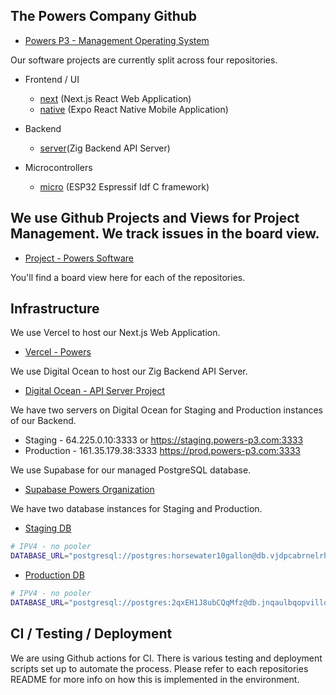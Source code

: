 ## The Powers Company Github

- [Powers P3 - Management Operating System](https://www.powers-p3.com/)

Our software projects are currently split across four repositories.

- Frontend / UI

  - [next](https://github.com/ThePowersCompany/next) (Next.js React Web Application)
  - [native](https://github.com/ThePowersCompany/native) (Expo React Native Mobile Application)

- Backend

  - [server](https://github.com/ThePowersCompany/server)(Zig Backend API Server)

- Microcontrollers
  - [micro](https://github.com/ThePowersCompany/micro) (ESP32 Espressif Idf C framework)

## We use Github Projects and Views for Project Management. We track issues in the board view.

- [Project - Powers Software](https://github.com/orgs/ThePowersCompany/projects/3)

You'll find a board view here for each of the repositories.

## Infrastructure

We use Vercel to host our Next.js Web Application.

- [Vercel - Powers](https://vercel.com/the-powers-company/powers)

We use Digital Ocean to host our Zig Backend API Server.

- [Digital Ocean - API Server Project](https://cloud.digitalocean.com/projects/0ad80166-e52f-4bb9-831e-6f84f9c48a19/resources?i=a249da)

We have two servers on Digital Ocean for Staging and Production instances of our Backend.

- Staging - 64.225.0.10:3333 or https://staging.powers-p3.com:3333
- Production - 161.35.179.38:3333 https://prod.powers-p3.com:3333

We use Supabase for our managed PostgreSQL database.

- [Supabase Powers Organization](https://supabase.com/dashboard/projects)

We have two database instances for Staging and Production.

- [Staging DB](https://supabase.com/dashboard/project/vjdpcabrnelrhyzdwqpd)

```bash
# IPV4 - no pooler
DATABASE_URL="postgresql://postgres:horsewater10gallon@db.vjdpcabrnelrhyzdwqpd.supabase.co:5432/postgres?connection_limit=5"
```

- [Production DB](https://supabase.com/dashboard/project/jnqaulbqopvillqcrqbd)

```bash
# IPV4 - no pooler
DATABASE_URL="postgresql://postgres:2qxEH1J8ubCQqMfz@db.jnqaulbqopvillqcrqbd.supabase.co:5432/postgres?connection_limit=1&pool_timeout=20"
```

## CI / Testing / Deployment

We are using Github actions for CI. There is various testing and deployment scripts set up to automate the process. Please refer to each repositories README for more info on how this is implemented in the environment.
